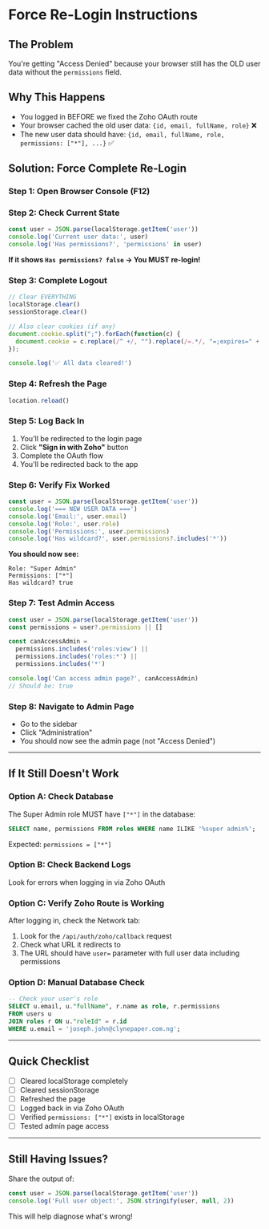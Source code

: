 # Force Re-Login Instructions

## The Problem
You're getting "Access Denied" because your browser still has the OLD user data without the `permissions` field.

## Why This Happens
- You logged in BEFORE we fixed the Zoho OAuth route
- Your browser cached the old user data: `{id, email, fullName, role}` ❌
- The new user data should have: `{id, email, fullName, role, permissions: ["*"], ...}` ✅

## Solution: Force Complete Re-Login

### Step 1: Open Browser Console (F12)

### Step 2: Check Current State
```javascript
const user = JSON.parse(localStorage.getItem('user'))
console.log('Current user data:', user)
console.log('Has permissions?', 'permissions' in user)
```

**If it shows `Has permissions? false` → You MUST re-login!**

### Step 3: Complete Logout
```javascript
// Clear EVERYTHING
localStorage.clear()
sessionStorage.clear()

// Also clear cookies (if any)
document.cookie.split(";").forEach(function(c) {
  document.cookie = c.replace(/^ +/, "").replace(/=.*/, "=;expires=" + new Date().toUTCString() + ";path=/");
});

console.log('✅ All data cleared!')
```

### Step 4: Refresh the Page
```javascript
location.reload()
```

### Step 5: Log Back In
1. You'll be redirected to the login page
2. Click **"Sign in with Zoho"** button
3. Complete the OAuth flow
4. You'll be redirected back to the app

### Step 6: Verify Fix Worked
```javascript
const user = JSON.parse(localStorage.getItem('user'))
console.log('=== NEW USER DATA ===')
console.log('Email:', user.email)
console.log('Role:', user.role)
console.log('Permissions:', user.permissions)
console.log('Has wildcard?', user.permissions?.includes('*'))
```

**You should now see:**
```
Role: "Super Admin"
Permissions: ["*"]
Has wildcard? true
```

### Step 7: Test Admin Access
```javascript
const user = JSON.parse(localStorage.getItem('user'))
const permissions = user?.permissions || []

const canAccessAdmin =
  permissions.includes('roles:view') ||
  permissions.includes('roles:*') ||
  permissions.includes('*')

console.log('Can access admin page?', canAccessAdmin)
// Should be: true
```

### Step 8: Navigate to Admin Page
- Go to the sidebar
- Click "Administration"
- You should now see the admin page (not "Access Denied")

---

## If It Still Doesn't Work

### Option A: Check Database
The Super Admin role MUST have `["*"]` in the database:

```sql
SELECT name, permissions FROM roles WHERE name ILIKE '%super admin%';
```

Expected: `permissions = ["*"]`

### Option B: Check Backend Logs
Look for errors when logging in via Zoho OAuth

### Option C: Verify Zoho Route is Working
After logging in, check the Network tab:
1. Look for the `/api/auth/zoho/callback` request
2. Check what URL it redirects to
3. The URL should have `user=` parameter with full user data including permissions

### Option D: Manual Database Check
```sql
-- Check your user's role
SELECT u.email, u."fullName", r.name as role, r.permissions
FROM users u
JOIN roles r ON u."roleId" = r.id
WHERE u.email = 'joseph.john@clynepaper.com.ng';
```

---

## Quick Checklist

- [ ] Cleared localStorage completely
- [ ] Cleared sessionStorage
- [ ] Refreshed the page
- [ ] Logged back in via Zoho OAuth
- [ ] Verified `permissions: ["*"]` exists in localStorage
- [ ] Tested admin page access

---

## Still Having Issues?

Share the output of:
```javascript
const user = JSON.parse(localStorage.getItem('user'))
console.log('Full user object:', JSON.stringify(user, null, 2))
```

This will help diagnose what's wrong!
